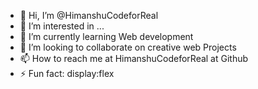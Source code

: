 - 👋 Hi, I’m @HimanshuCodeforReal
- 👀 I’m interested in ...
- 🌱 I’m currently learning Web development
- 💞️ I’m looking to collaborate on creative web Projects
- 📫 How to reach me at HimanshuCodeforReal at Github
- ⚡ Fun fact: display:flex 

<!---
HimanshuCodeforReal/HimanshuCodeforReal is a ✨ special ✨ repository because its `README.md` (this file) appears on your GitHub profile.
You can click the Preview link to take a look at your changes.
--->
